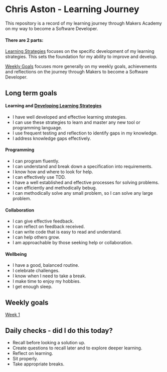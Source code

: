 # Chris Aston - Learning Journey
This repository is a record of my learning journey through Makers Academy on my way to become a Software Developer. 

#### There are 2 parts:
[Learning Strategies](https://github.com/AUTOMCAS/LearningJourney/tree/main/Learning_Stratagies) focuses on the specific development of my learning strategies. This sets the foundation for my ability to improve and develop.

[Weekly Goals](https://github.com/AUTOMCAS/LearningJourney/tree/main/Weekly_Goals) focuses more generally on my weekly goals, achievements and reflections on the journey through Makers to become a Software Developer.


## Long term goals

#### Learning  and [Developing Learning Strategies](https://github.com/AUTOMCAS/LearningJourney/tree/main/Learning_Stratagies)

- I have well developed and effective learning strategies.
- I can use these strategies to learn and master any new tool or programming language.
- I use frequent testing and reflection to identify gaps in my knowledge.
- I address knowledge gaps effectively.


#### Programming
- I can program fluently.
- I can understand and break down a specification into requirements.
- I know how and where to look for help.
- I can effectively use TDD.
- I have a well established and effective processes for solving problems.
- I can efficiently and methodically bebug.
- I can methodically solve any small problem, so I can solve any large problem.


#### Collaboration
- I can give effective feedback.
- I can reflect on feedback received.
- I can write code that is easy to read and understand.
- I can help others grow.
- I am approachable by those seeking help or collaboration.


#### Wellbeing
- I have a good, balanced routine.
- I celebrate challenges.
- I know when I need to take a break.
- I make time to enjoy my hobbies.
- I get enough sleep.



## Weekly goals
[Week 1](https://github.com/AUTOMCAS/LearningJourney/blob/main/Weekly_Goals/Week1.md)

## Daily checks - did I do this today?
- Recall before looking a solution up.
- Create questions to recall later and to explore deeper learning.
- Reflect on learning.
- Sit properly.
- Take appropriate breaks.
